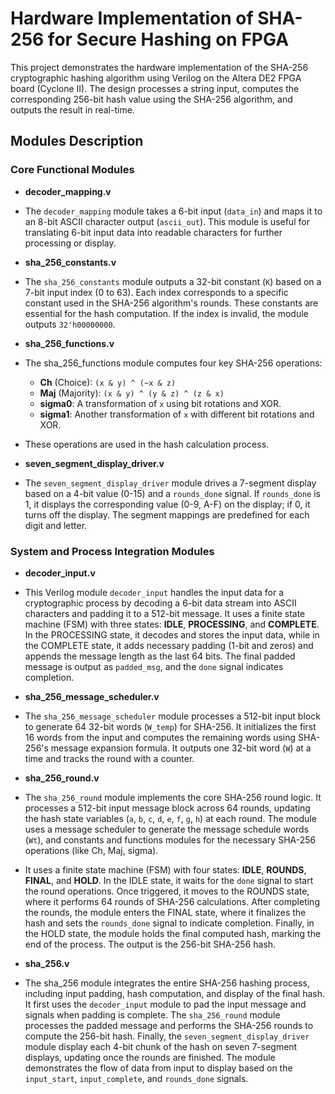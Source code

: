 
# Hardware Implementation of SHA-256 for Secure Hashing on FPGA

This project demonstrates the hardware implementation of the SHA-256 cryptographic hashing algorithm using Verilog on the Altera DE2 FPGA board (Cyclone II). The design processes a string input, computes the corresponding 256-bit hash value using the SHA-256 algorithm, and outputs the result in real-time.


## Modules Description

### Core Functional Modules

- **decoder_mapping.v**
- The `decoder_mapping` module takes a 6-bit input (`data_in`) and maps it to an 8-bit ASCII character output (`ascii_out`). This module is useful for translating 6-bit input data into readable characters for further processing or display.

- **sha_256_constants.v**
- The `sha_256_constants` module outputs a 32-bit constant (`K`) based on a 7-bit input index (0 to 63). Each index corresponds to a specific constant used in the SHA-256 algorithm's rounds. These constants are essential for the hash computation. If the index is invalid, the module outputs `32'h00000000`.

- **sha_256_functions.v**
- The sha_256_functions module computes four key SHA-256 operations:
    - **Ch** (Choice): `(x & y) ^ (~x & z)`
    - **Maj** (Majority): `(x & y) ^ (y & z) ^ (z & x)`
    - **sigma0**: A transformation of `x` using bit rotations and XOR.
    - **sigma1**: Another transformation of `x` with different bit rotations and XOR.

- These operations are used in the hash calculation process.


- **seven_segment_display_driver.v**
- The `seven_segment_display_driver` module drives a 7-segment display based on a 4-bit value (0-15) and a `rounds_done` signal. If `rounds_done` is 1, it displays the corresponding value (0-9, A-F) on the display; if 0, it turns off the display. The segment mappings are predefined for each digit and letter.

### System and Process Integration Modules

- **decoder_input.v**

- This Verilog module `decoder_input` handles the input data for a cryptographic process by decoding a 6-bit data stream into ASCII characters and padding it to a 512-bit message. It uses a finite state machine (FSM) with three states: **IDLE**, **PROCESSING**, and **COMPLETE**. In the PROCESSING state, it decodes and stores the input data, while in the COMPLETE state, it adds necessary padding (1-bit and zeros) and appends the message length as the last 64 bits. The final padded message is output as `padded_msg`, and the `done` signal indicates completion.

- **sha_256_message_scheduler.v**
- The `sha_256_message_scheduler` module processes a 512-bit input block to generate 64 32-bit words (`W_temp`) for SHA-256. It initializes the first 16 words from the input and computes the remaining words using SHA-256's message expansion formula. It outputs one 32-bit word (`W`) at a time and tracks the round with a counter.

- **sha_256_round.v**
- The `sha_256_round` module implements the core SHA-256 round logic. It processes a 512-bit input message block across 64 rounds, updating the hash state variables (`a`, `b`, `c`, `d`, `e`, `f`, `g`, `h`) at each round. The module uses a message scheduler to generate the message schedule words (`Wt`), and constants and functions modules for the necessary SHA-256 operations (like Ch, Maj, sigma). 
- It uses a finite state machine (FSM) with four states: **IDLE**, **ROUNDS**, **FINAL**, and **HOLD**.  In the IDLE state, it waits for the `done` signal to start the round operations. Once triggered, it moves to the ROUNDS state, where it performs 64 rounds of SHA-256 calculations. After completing the rounds, the module enters the FINAL state, where it finalizes the hash and sets the `rounds_done` signal to indicate completion. Finally, in the HOLD state, the module holds the final computed hash, marking the end of the process. The output is the 256-bit SHA-256 hash.

- **sha_256.v**
- The sha_256 module integrates the entire SHA-256 hashing process, including input padding, hash computation, and display of the final hash. It first uses the `decoder_input` module to pad the input message and signals when padding is complete. The `sha_256_round` module processes the padded message and performs the SHA-256 rounds to compute the 256-bit hash. Finally, the `seven_segment_display_driver` module display each 4-bit chunk of the hash on seven 7-segment displays, updating once the rounds are finished. The module demonstrates the flow of data from input to display based on the `input_start`, `input_complete`, and `rounds_done` signals.
